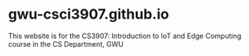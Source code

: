 # gwu-csci3907.github.io
This website is for the CS3907: Introduction to IoT and Edge Computing course in the CS Department, GWU
